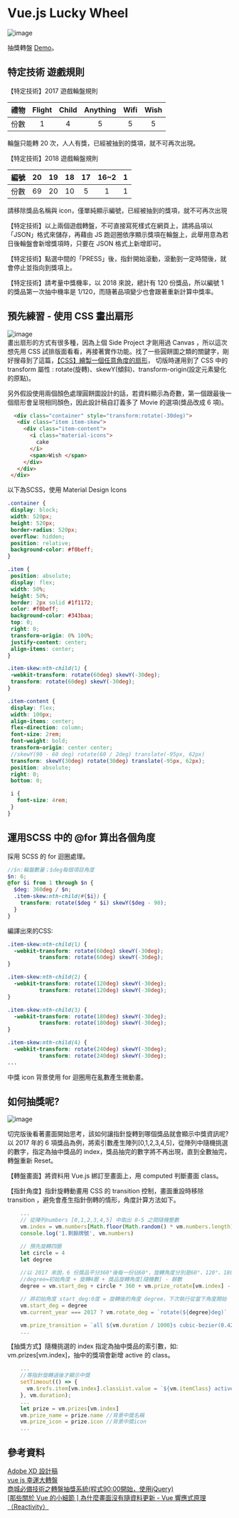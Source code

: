 # Vue.js Lucky Wheel
 ![image]( https://github.com/HuiyuLiz/vue-lucky-wheel/blob/master/jpg/DEMO-START.jpg)  
 
 抽獎轉盤
 <a href="https://huiyuliz.github.io/vue-lucky-wheel/" target="_blank">Demo</a>。

 ## 特定技術 遊戲規則
 【特定技術】2017 遊戲輪盤規則

|禮物|Flight|Child|Anything|Wifi|Wish|
|:-:|:-:|:-:|:-:|:-:|:-:|
|份數| 1  | 4  | 5  |  5 |  5 |  

輪盤只能轉 20 次，人人有獎，已經被抽到的獎項，就不可再次出現。 

【特定技術】2018 遊戲輪盤規則

| 編號  | 20  | 19  |18  | 17  | 16~2  | 1  |
|:-:|:-:|:-:|:-:|:-:|:-:|:-:|
| 份數  | 69  | 20  | 10  | 5  |1   | 1  |  

請移除獎品名稱與 icon，僅單純顯示編號，已經被抽到的獎項，就不可再次出現

【特定技術】以上兩個遊戲轉盤，不可直接寫死樣式在網頁上，請將品項以「JSON」格式來儲存，再藉由 JS 跑迴圈依序顯示獎項在輪盤上，此舉用意為若日後輪盤會新增獎項時，只要在 JSON 格式上新增即可。

【特定技術】點選中間的「PRESS」後，指針開始滾動，滾動到一定時間後，就會停止並指向到獎項上。

【特定技術】請考量中獎機率，以 2018 來說，總計有 120 份獎品，所以編號 1 的獎品第一次抽中機率是 1/120，而隨著品項變少也會跟著重新計算中獎率。  
 
 ## 預先練習 - 使用 CSS 畫出扇形 
  ![image]( https://github.com/HuiyuLiz/vue-lucky-wheel/blob/master/jpg/DEMO-CSS.jpg)  
 畫出扇形的方式有很多種，因為上個 Side Project 才剛用過 Canvas ，所以這次想先用 CSS 試排版面看看，再接著實作功能。找了一些圓餅圖之類的關鍵字，剛好搜尋到了這篇，<a href="https://blog.csdn.net/a5534789/article/details/80102048" target="_blank">【CSS】繪製一個任意角度的扇形</a>，
 切版時運用到了 CSS 中的 transform 屬性 : rotate(旋轉)、skewY(傾斜)、transform-origin(設定元素變化的原點)。  
 
 另外假設使用兩個顏色處理圓餅圖設計的話，若資料顯示為奇數，第一個跟最後一個扇形會呈現相同顏色，因此設計稿自訂義多了 Movie 的選項(獎品改成 6 項)。
 ```html
   <div class="container" style="transform:rotate(-30deg)">
    <div class="item item-skew">
      <div class="item-content">
        <i class="material-icons">
          cake
        </i>
        <span>Wish </span>
      </div>
    </div>
  </div>
 ```  
 以下為SCSS，使用 Material Design Icons  
 
 ```scss
 .container {
  display: block;
  width: 520px;
  height: 520px;
  border-radius: 520px;
  overflow: hidden;
  position: relative;
  background-color: #f0beff;
}

.item {
  position: absolute;
  display: flex;
  width: 50%;
  height: 50%;
  border: 2px solid #1f1172;
  color: #f0beff;
  background-color: #343baa;
  top: 0;
  right: 0;
  transform-origin: 0% 100%;
  justify-content: center;
  align-items: center;
}

.item-skew:nth-child(1) {
  -webkit-transform: rotate(60deg) skewY(-30deg);
  transform: rotate(60deg) skewY(-30deg);
}

.item-content {
  display: flex;
  width: 100px;
  align-items: center;
  flex-direction: column;
  font-size: 2rem;
  font-weight: bold;
  transform-origin: center center;
  //skewY(90 - 60 deg) rotate(60 / 2deg) translate(-95px, 62px)
  transform: skewY(30deg) rotate(30deg) translate(-95px, 62px);
  position: absolute;
  right: 0;
  bottom: 0;

  i {
    font-size: 4rem;
  }
}
 ```
  ## 運用SCSS 中的 @for 算出各個角度
  
  採用 SCSS 的 for 迴圈處理。

```scss
//$n:輪盤數量；$deg每個項目角度
$n: 6;
@for $i from 1 through $n {
  $deg: 360deg / $n;
  .item-skew:nth-child(#{$i}) {
    transform: rotate($deg * $i) skewY($deg - 90);
  }
}
```
編譯出來的CSS:
```css
.item-skew:nth-child(1) {
  -webkit-transform: rotate(60deg) skewY(-30deg);
          transform: rotate(60deg) skewY(-30deg);
}

.item-skew:nth-child(2) {
  -webkit-transform: rotate(120deg) skewY(-30deg);
          transform: rotate(120deg) skewY(-30deg);
}

.item-skew:nth-child(3) {
  -webkit-transform: rotate(180deg) skewY(-30deg);
          transform: rotate(180deg) skewY(-30deg);
}

.item-skew:nth-child(4) {
  -webkit-transform: rotate(240deg) skewY(-30deg);
          transform: rotate(240deg) skewY(-30deg);
...          
```
中獎 icon 背景使用 for 迴圈用在亂數產生微動畫。  

  ## 如何抽獎呢?  
  
 ![image]( https://github.com/HuiyuLiz/vue-lucky-wheel/blob/master/jpg/DEMO-FINISH.jpg)  
 
 切完版後看著畫面開始思考，該如何讓指針旋轉到哪個獎品就會顯示中獎資訊呢?以 2017 年的 6 項獎品為例，將索引數產生陣列[0,1,2,3,4,5]，從陣列中隨機挑選的數字，指定為抽中獎品的 index，獎品抽完的數字將不再出現，直到全數抽完，轉盤重新 Reset。  
 
  【轉盤畫面】將資料用 Vue.js 綁訂至畫面上，用 computed 判斷畫面 class。     
  
  【指針角度】指針旋轉動畫用 CSS 的 transition 控制，畫面重設時移除 transition ，避免會產生指針倒轉的情形，角度計算方法如下。
  ```vue.js
      ...
      // 從陣列numbers [0,1,2,3,4,5] 中取出 0-5 之間隨機整數
      vm.index = vm.numbers[Math.floor(Math.random() * vm.numbers.length)]
      console.log('1.剩餘牌號', vm.numbers)

      // 預先旋轉四圈
      let circle = 4
      let degree
      
      //以 2017 來說，6 份獎品平分360°後每一份佔60°，旋轉角度分別是60°、120°、180°、240°、300°、360°
      //degree=初始角度 + 旋轉4圈 + 獎品旋轉角度[隨機數] - 餘數
      degree = vm.start_deg + circle * 360 + vm.prize_rotate[vm.index] - vm.start_deg % 360

      // 將初始角度 start_deg:0度 = 旋轉後的角度 degree，下次執行從當下角度開始
      vm.start_deg = degree
      vm.current_year === 2017 ? vm.rotate_deg = `rotate(${degree}deg)` : vm.rotate_deg = `rotate(${degree - vm.each_deg / 2}deg)`

      vm.prize_transition = `all ${vm.duration / 1000}s cubic-bezier(0.42, 0, 0.2, 0.91)`
      ...
  ```  
   【抽獎方式】隨機挑選的 index 指定為抽中獎品的索引數，如: vm.prizes[vm.index]，抽中的獎項會新增 active 的 class。
  
  ```vue.js
      ...
      //等指針旋轉過後才顯示中獎
      setTimeout(() => {
        vm.$refs.item[vm.index].classList.value = `${vm.itemClass} active`
      }, vm.duration);
      ... 
      let prize = vm.prizes[vm.index]
      vm.prize_name = prize.name //背景中獎名稱
      vm.prize_icon = prize.icon //背景中獎icon
      ...
  ```        
      
           
 


  ## 參考資料 
  <a href="https://xd.adobe.com/spec/e7136641-75fd-4359-5960-f092bdfaa633-9122/screen/f8b361e2-e81f-45a1-8465-e21963362b05/" target="_blank">Adobe XD 設計稿</a>  
  <a href="https://github.com/landluck/lucky_wheel" target="_blank">vue js 幸運大轉盤</a>  
  <a href="https://www.bilibili.com/video/av18751303/?spm_id_from=333.788.videocard.6" target="_blank">商城必備技術之轉盤抽獎系統(程式90:00開始，使用jQuery)</a>  
  <a href="https://pjchender.blogspot.com/2017/05/vue-vue-reactivity.html" target="_blank">[那些關於 Vue 的小細節 ] 為什麼畫面沒有隨資料更新 - Vue 響應式原理（Reactivity）
</a>      
  
  



 

